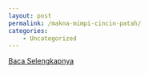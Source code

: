 ```yaml
---
layout: post
permalink: /makna-mimpi-cincin-patah/
categories:
    - Uncategorized
---
```


[Baca Selengkapnya](/02)